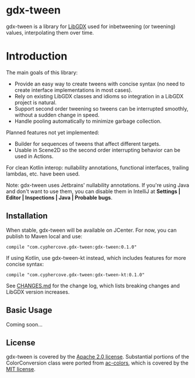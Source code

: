 # gdx-tween
gdx-tween is a library for [LibGDX](https://github.com/libgdx/libgdx) used for inbetweening (or tweening) values, 
interpolating them over time.

# Introduction
The main goals of this library:

 * Provide an easy way to create tweens with concise syntax (no need to create interface implementations in most cases).
 * Rely on existing LibGDX classes and idioms so integration in a LibGDX project is natural. 
 * Support second order tweening so tweens can be interrupted smoothly, without a sudden change in speed.
 * Handle pooling automatically to minimize garbage collection.
 
 Planned features not yet implemented:
 * Builder for sequences of tweens that affect different targets.
 * Usable in Scene2D so the second order interrupting behavior can be used in Actions.
 
For clean Kotlin interop: nullability annotations, functional interfaces, trailing lambdas, etc. have been used.

Note: gdx-tween uses Jetbrains' nullability annotations. If you're using Java and don't want to use them, you can disable
them in IntelliJ at **Settings | Editor | Inspections | Java | Probable bugs**.

## Installation
When stable, gdx-tween will be available on JCenter. For now, you can publish to Maven local and use:

    compile "com.cyphercove.gdx-tween:gdx-tween:0.1.0"
    
If using Kotlin, use gdx-tween-kt instead, which includes features for more concise syntax:

    compile "com.cyphercove.gdx-tween:gdx-tween-kt:0.1.0"

See [CHANGES.md](CHANGES.md) for the change log, which lists breaking changes and LibGDX version increases.

## Basic Usage

Coming soon...

## License

gdx-tween is covered by the [Apache 2.0 license](LICENSE.md). Substantial portions of the ColorConversion class were 
ported from [ac-colors](https://github.com/vinaypillai/ac-colors), which is covered by the 
[MIT license](gdx-tween/src/main/java/com/cyphercove/gdxtween/graphics/ColorConversion.java).

